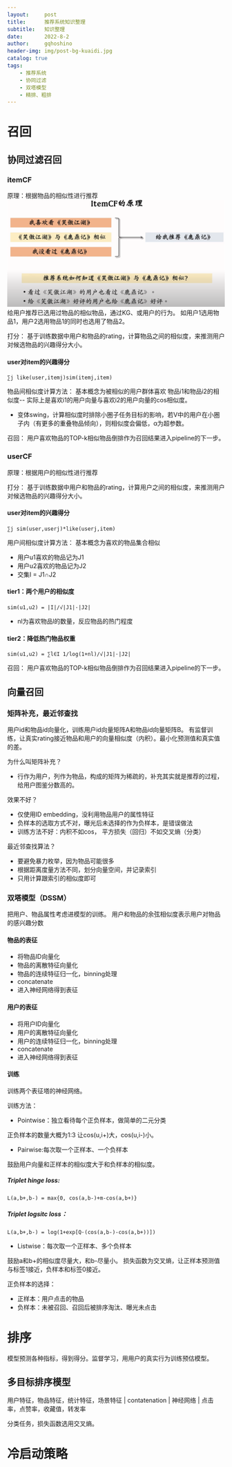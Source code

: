 ```yaml
---
layout:     post
title:      推荐系统知识整理
subtitle:   知识整理
date:       2022-8-2
author:     gqhoshino
header-img: img/post-bg-kuaidi.jpg
catalog: true
tags:
    - 推荐系统
    - 协同过滤
    - 双塔模型
    - 精排、粗排
---
```

# 召回

## 协同过滤召回

### itemCF
原理：根据物品的相似性进行推荐
![recommend.png](../img/recommend.png)
给用户推荐已选用过物品的相似物品，通过KG、或用户的行为。
如用户1选用物品1，用户2选用物品1的同时也选用了物品2。

打分：
基于训练数据中用户和物品的rating，计算物品之间的相似度，来推测用户对候选物品的兴趣得分大小。
#### user对item的兴趣得分
    ∑j like(user,itemj)sim(itemj,item)

物品间相似度计算方法：
基本概念为被相似的用户群体喜欢
物品i1和物品i2的相似度--
实际上是喜欢i1的用户向量与喜欢i2的用户向量的cos相似度。
* 变体swing，计算相似度时排除小圈子任务目标的影响，若V中的用户在小圈子内（有更多的重叠物品倾向），则相似度会偏低，α为超参数。

召回：
用户喜欢物品的TOP-k相似物品倒排作为召回结果进入pipeline的下一步。

### userCF
原理：根据用户的相似性进行推荐

打分：
基于训练数据中用户和物品的rating，计算用户之间的相似度，来推测用户对候选物品的兴趣得分大小。 
#### user对item的兴趣得分
    ∑j sim(user,userj)*like(userj,item)

用户间相似度计算方法：
基本概念为喜欢的物品集合相似
* 用户u1喜欢的物品记为J1
* 用户u2喜欢的物品记为J2
* 交集I = J1∩J2
#### tier1：两个用户的相似度
    sim(u1,u2) = |I|/√|J1|·|J2|

* nl为喜欢物品l的数量，反应物品的热门程度
#### tier2：降低热门物品权重
    sim(u1,u2) = ∑l∈I 1/log(1+nl)/√|J1|·|J2|

召回：
用户喜欢物品的TOP-k相似物品倒排作为召回结果进入pipeline的下一步。

## 向量召回

### 矩阵补充，最近邻查找
用户id和物品id向量化，训练用户id向量矩阵A和物品id向量矩阵B。
有监督训练，让真实rating接近物品和用户的向量相似度（内积）。最小化预测值和真实值的差。

为什么叫矩阵补充？
* 行作为用户，列作为物品，构成的矩阵为稀疏的，补充其实就是推荐的过程，给用户图鉴分数高的。

效果不好？ 
* 仅使用ID embedding，没利用物品用户的属性特征
* 负样本的选取方式不对，曝光后未选择的作为负样本，是错误做法
* 训练方法不好：内积不如cos， 平方损失（回归）不如交叉熵（分类）

最近邻查找算法？
* 要避免暴力枚举，因为物品可能很多
* 根据距离度量方法不同，划分向量空间，并记录索引
* 只用计算跟索引的相似度即可

### 双塔模型（DSSM）
把用户、物品属性考虑进模型的训练。
用户和物品的余弦相似度表示用户对物品的感兴趣分数

#### 物品的表征
* 将物品ID向量化
* 物品的离散特征向量化
* 物品的连续特征归一化，binning处理
* concatenate
* 进入神经网络得到表征

#### 用户的表征
* 将用户ID向量化
* 用户的离散特征向量化
* 用户的连续特征归一化，binning处理
* concatenate
* 进入神经网络得到表征

#### 训练
训练两个表征塔的神经网络。

训练方法：
* Pointwise：独立看待每个正负样本，做简单的二元分类
  
正负样本的数量大概为1:3
让cos(u,i+)大，cos(u,i-)小。

* Pairwise:每次取一个正样本、一个负样本
  
鼓励用户向量和正样本的相似度大于和负样本的相似度。
##### Triplet hinge loss:
    L(a,b+,b-) = max{0, cos(a,b-)+m-cos(a,b+)}
##### Triplet logsitc loss：
    L(a,b+,b-) = log(1+exp[Q·(cos(a,b-)-cos(a,b+))])

* Listwise：每次取一个正样本、多个负样本

鼓励a和b+的相似度尽量大，和b-尽量小。
损失函数为交叉熵，让正样本预测值与标签1接近，负样本和标签0接近。

正负样本的选择：
* 正样本：用户点击的物品
* 负样本：未被召回、召回后被排序淘汰、曝光未点击

# 排序
模型预测各种指标，得到得分。监督学习，用用户的真实行为训练预估模型。
## 多目标排序模型
用户特征，物品特征，统计特征，场景特征
|
contatenation
|
神经网络
|
点击率，点赞率，收藏值，转发率

分类任务，损失函数选用交叉熵。



# 冷启动策略